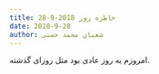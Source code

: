 ```yaml
---
title: خاطره روز 2018-9-28
date: 2018-9-28
author: شعبان محمد حسنی
---
```


امروزم یه روز عادی بود مثل روزای گذشته.